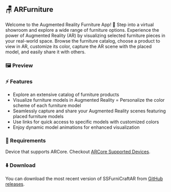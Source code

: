 ## 🪑 ARFurniture

Welcome to the Augmented Reality Furniture App! 🎉 Step into a virtual showroom and explore a wide range of furniture options. Experience the power of Augmented Reality (AR) by visualizing selected furniture pieces in your real-world space. Browse the furniture catalog, choose a product to view in AR, customize its color, capture the AR scene with the placed model, and easily share it with others.

### 🖼️ Preview


### ⚡ Features

- Explore an extensive catalog of furniture products
- Visualize furniture models in Augmented Reality
= Personalize the color scheme of each furniture model
- Seamlessly capture and share your Augmented Reality scenes featuring placed furniture models
- Use links for quick access to specific models with customized colors
- Enjoy dynamic model animations for enhanced visualization

### 🎯 Requirements

Device that supports ARCore. Checkout [ARCore Supported Devices](https://developers.google.com/ar/devices#google_play_devices).

### ⬇️ Download

You can download the most recent version of SSFurniCraftAR from [GitHub releases](https://github.com/chayanforyou/ARFurniture/releases/latest).
